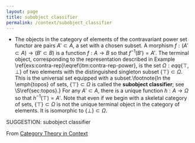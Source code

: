 ```yaml
---
layout: page
title: subobject classifier
permalink: /context/subobject_classifier
---
```

-  The objects in the category of elements of the contravariant power set functor are pairs $A' \subset A$, a set with a chosen subset. A morphism $f : (A' \subset A) \to (B' \subset B)$ is a function $f : A \to B$ so that $f^{-1}(B') = A'$. The terminal object, corresponding to the representation described in Example \ref{exs:contra-rep}\eqref{itm:contra-rep-power}, is the set $\Omega :eqq \{\top,\bot\}$ of two elements  with the distinguished singleton subset $\{ \top\} \subset \Omega$. This is the universal set equipped with a subset.\footnote{In the \emph{topos} of sets, $\{ \top\} \subset \Omega$ is called the **subobject classifier**; see \S\ref{sec:topos}.} For any $A' \subset A$, there is a unique function $h : A \to \Omega$ so that $h^{-1}(\top) = A'$. Note that even if we begin with a skeletal category of sets, $\{\top\} \subset \Omega$ is not the unique terminal object in the category of elements. It is isomorphic to $\{\bot\} \subset \Omega$.

SUGGESTION: subobject classifier

From [Category Theory in Context](https://mathgloss.github.io/MathGloss/context.html)